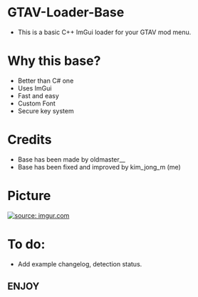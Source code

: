 # GTAV-Loader-Base
- This is a basic C++ ImGui loader for your GTAV mod menu.

# Why this base?
- Better than C# one
- Uses ImGui
- Fast and easy
- Custom Font
- Secure key system

# Credits
- Base has been made by oldmaster__
- Base has been fixed and improved by kim_jong_m (me)

# Picture
<a href="https://imgur.com/xZZg7pM"><img src="https://i.imgur.com/xZZg7pM.png" title="source: imgur.com" /></a>

# To do:
- Add example changelog, detection status.

## ENJOY
